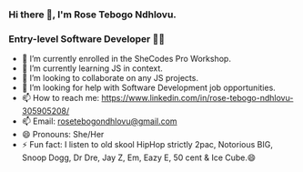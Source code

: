 ### Hi there 👋, I'm Rose Tebogo Ndhlovu.
### Entry-level Software Developer 👩‍💻

- 🔭 I’m currently enrolled in the SheCodes Pro Workshop.
- 🌱 I’m currently learning JS in context.
- 👯 I’m looking to collaborate on any JS projects.
- 🤔 I’m looking for help with Software Development job opportunities.
- 📫 How to reach me: https://www.linkedin.com/in/rose-tebogo-ndhlovu-305905208/ 
- 📫 Email: rosetebogondhlovu@gmail.com
- 😄 Pronouns: She/Her
- ⚡ Fun fact: I listen to old skool HipHop strictly 2pac, Notorious BIG, Snoop Dogg, Dr Dre, Jay Z, Em, Eazy E, 50 cent & Ice Cube.😄




